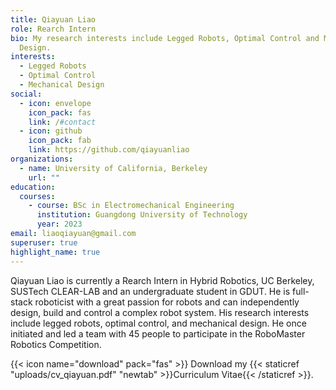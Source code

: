 ```yaml
---
title: Qiayuan Liao
role: Rearch Intern
bio: My research interests include Legged Robots, Optimal Control and Mechanical
  Design.
interests:
  - Legged Robots
  - Optimal Control
  - Mechanical Design
social:
  - icon: envelope
    icon_pack: fas
    link: /#contact
  - icon: github
    icon_pack: fab
    link: https://github.com/qiayuanliao
organizations:
  - name: University of California, Berkeley
    url: ""
education:
  courses:
    - course: BSc in Electromechanical Engineering
      institution: Guangdong University of Technology
      year: 2023
email: liaoqiayuan@gmail.com
superuser: true
highlight_name: true
---
```

Qiayuan Liao is currently a Rearch Intern in Hybrid Robotics, UC Berkeley, SUSTech CLEAR-LAB and an undergraduate student in GDUT. He is full-stack roboticist with a great passion for robots and can independently design, build and control a complex robot system. His research interests include legged robots, optimal control, and mechanical design. He once initiated and led a team with 45 people to participate in the RoboMaster Robotics Competition.

{{< icon name="download" pack="fas" >}} Download my {{< staticref "uploads/cv_qiayuan.pdf" "newtab" >}}Curriculum Vitae{{< /staticref >}}.